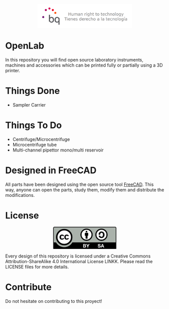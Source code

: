 <p align="center">
<img src="images/bq-logo-human-right-technology.png" width="300" align="center">
</p>

# OpenLab

In this repository you will find open source laboratory instruments, machines and accessories which can be printed fully or partially using a 3D printer.

# Things Done
 * Sampler Carrier


# Things To Do
 * Centrifuge/Microcentrifuge
 * Microcentrifuge tube
 * Multi-channel pipettor mono/multi reservoir


# Designed in FreeCAD

All parts have been designed using the open source tool [FreeCAD](http://www.freecadweb.org/). This way, anyone can open the parts, study them, modify them and distribute the modifications.


# License

<p align="center">
<img src="images/by-sa.png" width="200" align = "center">
</p>

Every design of this repository is licensed under a Creative Commons Attribution-ShareAlike 4.0 International License LINKK. Please read the LICENSE files for more details.

# Contribute

Do not hesitate on contributing to this proyect!



